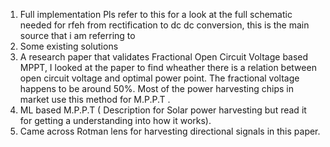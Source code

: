 1. Full implementation Pls refer to this for a look at the full schematic needed for rfeh from rectification to dc dc conversion, this is the main source that i am referring to
2. Some existing solutions
3. A research paper that validates Fractional Open Circuit Voltage based MPPT, I looked at the paper to find wheather there is a relation between open circuit voltage and optimal power point. 
    The fractional voltage happens to be around 50%. Most of the power harvesting chips in market use this method for M.P.P.T .
4. ML based M.P.P.T ( Description for Solar power harvesting but read it for getting a understanding into how it works).
5. Came across Rotman lens for harvesting directional signals in this paper.
   



